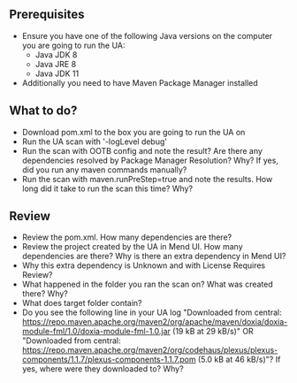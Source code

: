 ## Prerequisites
* Ensure you have one of the following Java versions on the computer you are going to run the UA: 
  * Java JDK 8
  * Java JRE 8
  * Java JDK 11
* Additionally you need to have Maven Package Manager installed 

## What to do?
* Download pom.xml to the box you are going to run the UA on
* Run the UA scan with '-logLevel debug'
* Run the scan with OOTB config and note the result? Are there any dependencies resolved by Package Manager Resolution? Why? If yes, did you run any maven commands manually?
* Run the scan with maven.runPreStep=true and note the results. How long did it take to run the scan this time? Why? 

## Review
* Review the pom.xml. How many dependencies are there?
* Review the project created by the UA in Mend UI. How many dependencies are there? Why is there an extra dependency in Mend UI?
* Why this extra dependency is Unknown and with License Requires Review? 
* What happened in the folder you ran the scan on? What was created there? Why?
* What does target folder contain?
* Do you see the following line in your UA log "Downloaded from central: https://repo.maven.apache.org/maven2/org/apache/maven/doxia/doxia-module-fml/1.0/doxia-module-fml-1.0.jar (19 kB at 29 kB/s)" OR "Downloaded from central: https://repo.maven.apache.org/maven2/org/codehaus/plexus/plexus-components/1.1.7/plexus-components-1.1.7.pom (5.0 kB at 46 kB/s)"? If yes, where were they downloaded to? Why? 

